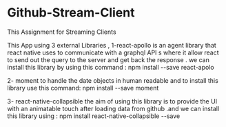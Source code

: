 # Github-Stream-Client
This Assignment for Streaming Clients

This App using 3 external Libraries , 
1-react-apollo is an agent library that react native uses to communicate with a graphql API s where it allow react to send out the query to the server and get back the response . we can install this library by using this command :
npm install --save react-apolo 


2- moment to handle the date objects in human readable and to install this library use this command:
npm install --save moment

3- react-native-collapsible the aim of using this library is to provide the UI with an animatable touch after loading data from github .and we can install this library using :
npm install react-native-collapsible --save 

